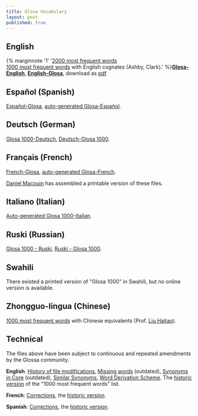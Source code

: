 ```yaml
---
title: Glosa Vocabulary
layout: post
published: true
---
```



	

## English

{% marginnote '1' '[2000 most frequent words](coglen)<br>[1000 most frequent words](centra) with English cognates (Ashby, Clark).' %}[**Glosa-English**](glen), [**English-Glosa**](engl), download as [pdf](gid.pdf)

## Español (Spanish)

[Español-Glosa](esgl1k.htm), [auto-generated Glosa-Español](gl1kes.htm).

## Deutsch (German)

[Glosa 1000-Deutsch](gldt.htm), [Deutsch-Glosa 1000](dtgl.htm).

## Français (French)

[French-Glosa](frgl1k.htm), [auto-generated Glosa-French](gl1kfr.htm).

[Daniel Macouin](http://danielmacouin.chez-alice.fr/) has assembled a printable version of these files.

## Italiano (Italian)

[Auto-generated Glosa 1000-Italian](gmcoglit.htm).

## Ruski (Russian)

[Glosa 1000 - Ruski](gl1kru.htm), [Ruski - Glosa 1000](rugl1k.htm).

## Swahili

There existed a printed version of "Glosa 1000" in Swahili, but no online version is available.

## Zhongguo-lingua (Chinese)

[1000 most frequent words](glch) with Chinese equivalents (Prof. [Liu Haitao](http://htliu.nease.net/glosa.html)).

## Technical

The files above have been subject to continuous and repeated amendments by the Glossa community.

**English**. [History of file modifications](gidhist.htm), [Missing words](gidmiss.htm) (outdated), [Synonyms in Core](cosyn.htm) (outdated), [Similar Synonyms](simsyn/simsyn.htm), [Word Derivation Scheme](gwds.htm). The [historic version](centrao.htm) of the "1000 most frequent words" list.

**French**:	[Corrections](frglcorr.htm), the [historic version](frgl1ko.htm).

**Spanish**: [Corrections](esglcorr.htm), the [historic version](esgl1ko.htm).
